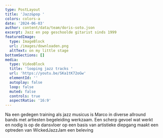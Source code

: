 ```yaml
---
type: PostLayout
title: 'Jazz&pop '
colors: colors-a
date: '2024-06-03'
author: content/data/team/doris-soto.json
excerpt: Jazz en pop geschoolde gitarist sinds 1999
featuredImage:
  type: ImageBlock
  url: /images/downloaden.png
  altText: on my little stage
bottomSections: []
media:
  type: VideoBlock
  title: 'looping jazz tracks '
  url: 'https://youtu.be/SKa1tK72oGw'
  elementId: ''
  autoplay: false
  loop: false
  muted: false
  controls: true
  aspectRatio: '16:9'
---
```

Na een gedegen training als jazz musicus is Marco in diverse allround bands met artiesten begeleiding werkzaam. Een scherp gevoel wat werkt en nodig is op de dansvloer op een basis van artistieke diepgang maakt een optreden van WickedJazzJam een beleving
